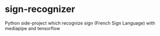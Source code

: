 # sign-recognizer
Python side-project which recognize sign (French Sign Language) with mediapipe and tensorflow

